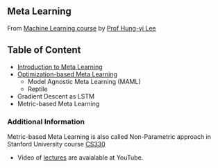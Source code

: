 ## Meta Learning
From [Machine Learning course](http://speech.ee.ntu.edu.tw/~tlkagk/courses_ML20.html) by [Prof Hung-yi Lee](http://speech.ee.ntu.edu.tw/~tlkagk/index.html)

## Table of Content
* [Introduction to Meta Learning](notes/intro.md)
* [Optimization-based Meta Learning](notes/maml.md)
    * Model Agnostic Meta Learning (MAML) 
    * Reptile
* Gradient Descent as LSTM
* Metric-based Meta Learning  

### Additional Information

Metric-based Meta Learning is also called Non-Parametric approach in Stanford University course [CS330](https://cs330.stanford.edu/)

* Video of [lectures](https://youtube.com/playlist?list=PLoROMvodv4rMC6zfYmnD7UG3LVvwaITY5) are avaialable at YouTube. 